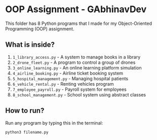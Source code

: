 # OOP Assignment - GAbhinavDev

This folder has 8 Python programs that I made for my Object-Oriented Programming (OOP) assignment.

## What is inside?

1. `1_library_access.py` - A system to manage books in a library  
2. `2_drone_fleet.py` - A program to control a group of drones  
3. `3_online_learning.py` - An online learning platform simulation  
4. `4_airline_booking.py` - Airline ticket booking system  
5. `5_hospital_management.py` - Managing hospital patients  
6. `6_vehicle_rental.py` - Renting vehicles program  
7. `7_employee_payroll.py` - Payroll system for employees  
8. `8_school_management.py` - School system using abstract classes  

## How to run?

Run any program by typing this in the terminal:

```bash
python3 filename.py